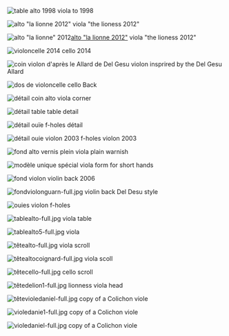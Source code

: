 ![table alto 1998](https://lutherie.github.io/dossier-photos-Github/photo-instruments-pour-github/tablealto4-full.jpg#down)
viola to 1998


![alto "la lionne 2012"](https://lutherie.github.io/dossier-photos-Github/photo-instruments-pour-github/altotêteviolon5-full.jpg#down)
viola "the lioness 2012"

![alto "la lionne" 2012](https://lutherie.github.io/dossier-photos-Github/photo-instruments-pour-github/altotêtedelion1-thumb.jpg)[alto "la lionne 2012"](https://lutherie.github.io/dossier-photos-Github/photo-instruments-pour-github/altotêteviolon5-full.jpg#down)
viola "the lioness 2012"


![violoncelle 2014](https://lutherie.github.io/dossier-photos-Github/photo-instruments-pour-github/bodycello-full.jpg#down)
cello 2014


![coin violon d'après le Allard de Del Gesu](https://lutherie.github.io/dossier-photos-Github/photo-instruments-pour-github/coinviolonfull.jpg#down)
violon insprired by the Del Gesu Allard 


![dos de violoncelle](https://lutherie.github.io/dossier-photos-Github/photo-instruments-pour-github/doscello-full.jpg#down)
cello Back

![détail coin alto](https://lutherie.github.io/dossier-photos-Github/photo-instruments-pour-github/détailcoinalto-full.jpg#down)
viola corner


![détail table](https://lutherie.github.io/dossier-photos-Github/photo-instruments-pour-github/détailouie3-full.jpg#down)
table detail


![détail ouïe](https://lutherie.github.io/dossier-photos-Github/photo-instruments-pour-github/détailouiealto6-full.jpg#down)
f-holes détail


![détail ouie violon 2003](https://lutherie.github.io/dossier-photos-Github/photo-instruments-pour-github/détailouieviolon5-full.jpg#down)
f-holes  violon 2003


![fond alto vernis plein](https://lutherie.github.io/dossier-photos-Github/photo-instruments-pour-github/fondalto2-full.jpg#down)
viola plain warnish


![modèle unique](https://lutherie.github.io/dossier-photos-Github/photo-instruments-pour-github/fondaltocoignard-full.jpg#down)
 spécial viola form for short hands 


![fond violon](https://lutherie.github.io/dossier-photos-Github/photo-instruments-pour-github/fondviolon1-full.jpg#down)
violin back 2006


![fondviolonguarn-full.jpg](https://lutherie.github.io/dossier-photos-Github/photo-instruments-pour-github/fondviolonguarn-full.jpg#down)
violin back Del Desu style


![ouies violon](https://lutherie.github.io/dossier-photos-Github/photo-instruments-pour-github/ouieviolon5-full.jpg#down)
f-holes


![tablealto-full.jpg](https://lutherie.github.io/dossier-photos-Github/photo-instruments-pour-github/tablealto-full.jpg#down)
viola table


![tablealto5-full.jpg](https://lutherie.github.io/dossier-photos-Github/photo-instruments-pour-github/tablealto5-full.jpg#down)
viola


![têtealto-full.jpg](https://lutherie.github.io/dossier-photos-Github/photo-instruments-pour-github/têtealto-full.jpg#down)
viola scroll


![têtealtocoignard-full.jpg](https://lutherie.github.io/dossier-photos-Github/photo-instruments-pour-github/têtealtocoignard-full.jpg#down)
viola scoll


![têtecello-full.jpg](https://lutherie.github.io/dossier-photos-Github/photo-instruments-pour-github/têtecello-full.jpg#down)
cello scroll


![têtedelion1-full.jpg](https://lutherie.github.io/dossier-photos-Github/photo-instruments-pour-github/têtedelion1-full.jpg#right)
lionness viola head


![têtevioledaniel-full.jpg](https://lutherie.github.io/dossier-photos-Github/photo-instruments-pour-github/têtevioledaniel-full.jpg#right)
copy of a Colichon viole


![violedanie1-full.jpg](https://lutherie.github.io/dossier-photos-Github/photo-instruments-pour-github/violedanie1-full.jpg#right)
copy of a Colichon viole


![violedaniel-full.jpg](https://lutherie.github.io/dossier-photos-Github/photo-instruments-pour-github/violedaniel-full.jpg#right)
copy of a Colichon viole
